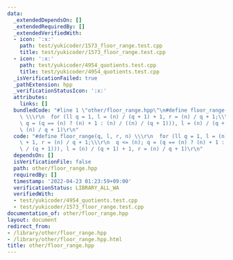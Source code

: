 ```yaml
---
data:
  _extendedDependsOn: []
  _extendedRequiredBy: []
  _extendedVerifiedWith:
  - icon: ':x:'
    path: test/yukicoder/1573_floor_range.test.cpp
    title: test/yukicoder/1573_floor_range.test.cpp
  - icon: ':x:'
    path: test/yukicoder/4954_quotients.test.cpp
    title: test/yukicoder/4954_quotients.test.cpp
  _isVerificationFailed: true
  _pathExtension: hpp
  _verificationStatusIcon: ':x:'
  attributes:
    links: []
  bundledCode: "#line 1 \"other/floor_range.hpp\"\n#define floor_range(q, l, r, n)\
    \ \\\r\n  for (ll q = 1, l = (n) / (q + 1) + 1, r = (n) / q + 1;\\\r\n  q <= (n);\
    \ q = (q == (n) ? (n) + 1 : (n) / ((n) / (q + 1))), l = (n) / (q + 1) + 1, r =\
    \ (n) / q + 1)\r\n"
  code: "#define floor_range(q, l, r, n) \\\r\n  for (ll q = 1, l = (n) / (q + 1)\
    \ + 1, r = (n) / q + 1;\\\r\n  q <= (n); q = (q == (n) ? (n) + 1 : (n) / ((n)\
    \ / (q + 1))), l = (n) / (q + 1) + 1, r = (n) / q + 1)\r\n"
  dependsOn: []
  isVerificationFile: false
  path: other/floor_range.hpp
  requiredBy: []
  timestamp: '2022-04-23 01:23:59+09:00'
  verificationStatus: LIBRARY_ALL_WA
  verifiedWith:
  - test/yukicoder/4954_quotients.test.cpp
  - test/yukicoder/1573_floor_range.test.cpp
documentation_of: other/floor_range.hpp
layout: document
redirect_from:
- /library/other/floor_range.hpp
- /library/other/floor_range.hpp.html
title: other/floor_range.hpp
---
```

